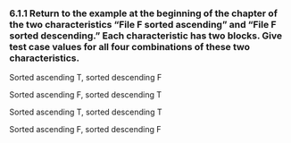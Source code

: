 ### 6.1.1 Return to the example at the beginning of the chapter of the two characteristics “File F sorted ascending” and “File F sorted descending.” Each characteristic has two blocks. Give test case values for all four combinations of these two characteristics.


Sorted ascending T, sorted descending F

Sorted ascending F, sorted descending T

Sorted ascending T, sorted descending T

Sorted ascending F, sorted descending F

